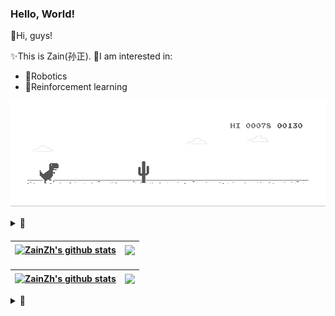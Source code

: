 ### Hello, World!
👋Hi, guys! 

✨This is Zain(孙正).
🤔I am interested in:
- 🤖️Robotics 
- 🧠Reinforcement learning


![Dino](https://raw.githubusercontent.com/praveenscience/praveenscience/master/dino.gif)

<details>
<summary>🌱</summary>
<pre><code>

<!--START_SECTION:waka-->
**I'm an Early 🐤** 

```text
🌞 Morning    44 commits     ██░░░░░░░░░░░░░░░░░░░░░░░   10.4% 
🌆 Daytime    222 commits    █████████████░░░░░░░░░░░░   52.48% 
🌃 Evening    149 commits    ████████░░░░░░░░░░░░░░░░░   35.22% 
🌙 Night      8 commits      ░░░░░░░░░░░░░░░░░░░░░░░░░   1.89%

```
📅 **I'm Most Productive on Thursday** 

```text
Monday       64 commits     ███░░░░░░░░░░░░░░░░░░░░░░   15.13% 
Tuesday      52 commits     ███░░░░░░░░░░░░░░░░░░░░░░   12.29% 
Wednesday    91 commits     █████░░░░░░░░░░░░░░░░░░░░   21.51% 
Thursday     115 commits    ██████░░░░░░░░░░░░░░░░░░░   27.19% 
Friday       68 commits     ████░░░░░░░░░░░░░░░░░░░░░   16.08% 
Saturday     22 commits     █░░░░░░░░░░░░░░░░░░░░░░░░   5.2% 
Sunday       11 commits     ░░░░░░░░░░░░░░░░░░░░░░░░░   2.6%

```


📊 **This Week I Spent My Time On** 

```text
⌚︎ Time Zone: Asia/Shanghai

💬 Programming Languages: 
Python                   13 hrs 48 mins      █████████████████░░░░░░░░   70.43% 
JSON                     2 hrs 46 mins       ███░░░░░░░░░░░░░░░░░░░░░░   14.18% 
C++                      1 hr 35 mins        ██░░░░░░░░░░░░░░░░░░░░░░░   8.15% 
YAML                     40 mins             ░░░░░░░░░░░░░░░░░░░░░░░░░   3.47% 
roslaunch                22 mins             ░░░░░░░░░░░░░░░░░░░░░░░░░   1.93%

🔥 Editors: 
CLion                    16 hrs 40 mins      █████████████████████░░░░   85.07% 
VS Code                  2 hrs 47 mins       ███░░░░░░░░░░░░░░░░░░░░░░   14.24% 
PyCharm                  8 mins              ░░░░░░░░░░░░░░░░░░░░░░░░░   0.69%

💻 Operating System: 
Linux                    19 hrs 35 mins      █████████████████████████   100.0%

```

**I Mostly Code in Python** 

```text
Python                   8 repos             ███████████░░░░░░░░░░░░░░   44.44% 
C++                      6 repos             ████████░░░░░░░░░░░░░░░░░   33.33% 
Jupyter Notebook         2 repos             ██░░░░░░░░░░░░░░░░░░░░░░░   11.11% 
C                        2 repos             ██░░░░░░░░░░░░░░░░░░░░░░░   11.11%

```



 Last Updated on 26/10/2022 02:08:06 UTC
<!--END_SECTION:waka-->
</code></pre>
</details>



#### 
| <a href="https://github.com/ZainZh/github-readme-stats"><img align="center" src="https://github-readme-stats-an0fxpx8x-zainzh.vercel.app/api/top-langs/?username=ZainZh&layout=compact&show_icons=true&include_all_commits=true&theme=buefy&hide_border=true" alt="ZainZh's github stats" /></a> | <a href="https://github.com/ZainZh/github-readme-stats"><img align="center" src="https://github-readme-stats-an0fxpx8x-zainzh.vercel.app/api/wakatime?username=ZainZh&layout=compact&theme=buefy&hide_border=true" /></a> |
| ------------- | ------------- |

#### 
| <a href="https://github.com/ZainZh/github-readme-stats"><img align="center" src="https://github-readme-stats-an0fxpx8x-zainzh.vercel.app/api?username=ZainZh&show_icons=true&include_all_commits=true&theme=buefy&hide_border=true" alt="ZainZh's github stats" /></a> | <a href="https://github.com/ZainZh/github-readme-stats"><img align="center" src="https://github-readme-streak-stats.herokuapp.com/?user=ZainZh&layout=compact&theme=buefy&hide_border=true" /></a> |
| --- | --- |


<details>
<summary>💬</summary>
<pre><code>

Most Used Languages: The language that I used most in all projects.
Wakatime Stats: My working time stats in the past seven days.
Github stats: My growth process.
</code></pre>
</details>

<!--
**ZainZh/ZainZh** is a ✨ _special_ ✨ repository because its `README.md` (this file) appears on your GitHub profile.

Here are some ideas to get you started:

- 🔭 I’m currently working on ...
- 🌱 I’m currently learning ...
- 👯 I’m looking to collaborate on ...
- 🤔 I’m looking for help with ...
- 💬 Ask me about ...
- 📫 How to reach me: ...
- 😄 Pronouns: ...
- ⚡ Fun fact: ...
-->
